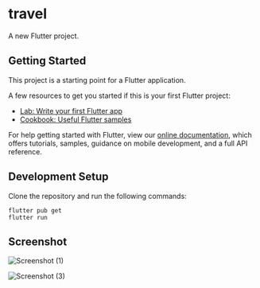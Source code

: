# travel

A new Flutter project.

## Getting Started

This project is a starting point for a Flutter application.

A few resources to get you started if this is your first Flutter project:

- [Lab: Write your first Flutter app](https://flutter.dev/docs/get-started/codelab)
- [Cookbook: Useful Flutter samples](https://flutter.dev/docs/cookbook)

For help getting started with Flutter, view our
[online documentation](https://flutter.dev/docs), which offers tutorials,
samples, guidance on mobile development, and a full API reference.

## Development Setup
Clone the repository and run the following commands:
```
flutter pub get
flutter run
```

## Screenshot

![Screenshot (1)](https://user-images.githubusercontent.com/19315474/143768106-f8c2e303-4a61-411f-96b6-436e80611cc3.png)

![Screenshot (3)](https://user-images.githubusercontent.com/19315474/143768846-d6768b79-a83d-451d-8fa5-34f3b00940fc.png)
